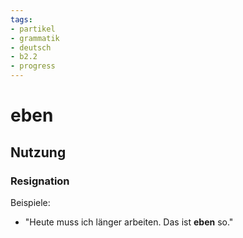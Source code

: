 ```yaml
---
tags:
- partikel
- grammatik
- deutsch
- b2.2
- progress
---
```


# eben

## Nutzung

### Resignation  

Beispiele:  

- "Heute muss ich länger arbeiten. Das ist **eben** so."  
